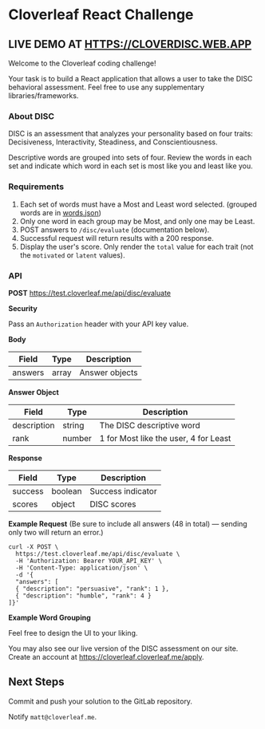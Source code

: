 # Cloverleaf React Challenge

## LIVE DEMO AT [HTTPS://CLOVERDISC.WEB.APP](HTTPS://CLOVERDISC.WEB.APP)

Welcome to the Cloverleaf coding challenge!

Your task is to build a React application that allows a user to take the DISC behavioral assessment.
Feel free to use any supplementary libraries/frameworks.

### About DISC
DISC is an assessment that analyzes your personality based on four traits: Decisiveness, Interactivity, Steadiness, and Conscientiousness.

Descriptive words are grouped into sets of four. Review the words in each set and indicate which word in each set is most like you and least like you.

### Requirements
1. Each set of words must have a Most and Least word selected. (grouped words are in [words.json](./src/words.json))
2. Only one word in each group may be Most, and only one may be Least.
3. POST answers to `/disc/evaluate` (documentation below).
4. Successful request will return results with a 200 response.
5. Display the user's score. Only render the `total` value for each trait (not the `motivated` or `latent` values).

### API
**POST** https://test.cloverleaf.me/api/disc/evaluate

**Security**

Pass an `Authorization` header with your API key value.

**Body**

| Field | Type | Description |
| ----- | ---- | ----------- |
| answers | array | Answer objects |

**Answer Object**

| Field | Type | Description |
| ----- | ---- | ----------- |
| description | string | The DISC descriptive word |
| rank | number | 1 for Most like the user, 4 for Least |

**Response**

| Field | Type | Description |
| ----- | ---- | ----------- |
| success | boolean | Success indicator |
| scores | object | DISC scores |

**Example Request**
(Be sure to include all answers (48 in total) — sending only two will return an error.)
```
curl -X POST \
  https://test.cloverleaf.me/api/disc/evaluate \
  -H 'Authorization: Bearer YOUR_API_KEY' \
  -H 'Content-Type: application/json' \
  -d '{
  "answers": [
  { "description": "persuasive", "rank": 1 },
  { "description": "humble", "rank": 4 }
]}'
```

**Example Word Grouping**

Feel free to design the UI to your liking.

You may also see our live version of the DISC assessment on our site. Create an account at https://cloverleaf.cloverleaf.me/apply.

## Next Steps

Commit and push your solution to the GitLab repository.

Notify `matt@cloverleaf.me`.
